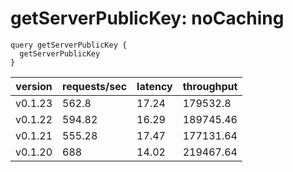 # getServerPublicKey: noCaching

```gql
query getServerPublicKey {
  getServerPublicKey
}
```

| version | requests/sec | latency | throughput |
| ------- | ------------ | ------- | ---------- |
| v0.1.23 | 562.8        | 17.24   | 179532.8   |
| v0.1.22 | 594.82       | 16.29   | 189745.46  |
| v0.1.21 | 555.28       | 17.47   | 177131.64  |
| v0.1.20 | 688          | 14.02   | 219467.64  |